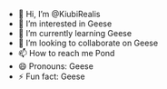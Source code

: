 - 👋 Hi, I’m @KiubiRealis
- 👀 I’m interested in Geese
- 🌱 I’m currently learning Geese
- 💞️ I’m looking to collaborate on Geese
- 📫 How to reach me Pond
- 😄 Pronouns: Geese
- ⚡ Fun fact: Geese

<!---
KiubiRealis/KiubiRealis is a ✨ special ✨ repository because its `README.md` (this file) appears on your GitHub profile.
You can click the Preview link to take a look at your changes.
--->
